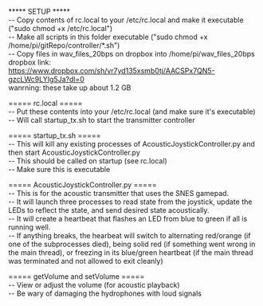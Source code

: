***** SETUP *****  
-- Copy contents of rc.local to your /etc/rc.local and make it executable ("sudo chmod +x /etc/rc.local")  
-- Make all scripts in this folder executable ("sudo chmod +x /home/pi/gitRepo/controller/*.sh")  
-- Copy files in wav_files_20bps on dropbox into /home/pi/wav_files_20bps   
     dropbox link: https://www.dropbox.com/sh/vr7yd135xsmb0tj/AACSPx7QN5-gzcLWc9LYIg5Ja?dl=0  
     wanrning: these take up about 1.2 GB  

===== rc.local =====  
-- Put these contents into your /etc/rc.local (and make sure it's executable)  
-- Will call startup_tx.sh to start the transmitter controller  

===== startup_tx.sh =====  
-- This will kill any existing processes of AcousticJoystickController.py and then start AcousticJoystickController.py  
-- This should be called on startup (see rc.local)  
-- Make sure this is executable  

===== AcousticJoystickController.py =====  
-- This is for the acoustic transmitter that uses the SNES gamepad.  
-- It will launch three processes to read state from the joystick, update the LEDs to reflect the state, and send desired state acoustically.  
-- It will create a heartbeat that flashes an LED from blue to green if all is running well.  
-- If anything breaks, the hearbeat will switch to alternating red/orange (if one of the subprocesses died), being solid red (if something went wrong in the main thread), or freezing in its blue/green heartbeat (if the main thread was terminated and not allowed to exit cleanly)  

===== getVolume and setVolume =====  
-- View or adjust the volume (for acoustic playback)  
-- Be wary of damaging the hydrophones with loud signals  
